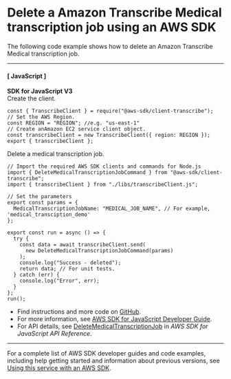 # Delete a Amazon Transcribe Medical transcription job using an AWS SDK<a name="example_transcribe_DeleteMedicalTranscriptionJob_section"></a>

The following code example shows how to delete an Amazon Transcribe Medical transcription job\.

------
#### [ JavaScript ]

**SDK for JavaScript V3**  
Create the client\.  

```
const { TranscribeClient } = require("@aws-sdk/client-transcribe");
// Set the AWS Region.
const REGION = "REGION"; //e.g. "us-east-1"
// Create anAmazon EC2 service client object.
const transcribeClient = new TranscribeClient({ region: REGION });
export { transcribeClient };
```
Delete a medical transcription job\.  

```
// Import the required AWS SDK clients and commands for Node.js
import { DeleteMedicalTranscriptionJobCommand } from "@aws-sdk/client-transcribe";
import { transcribeClient } from "./libs/transcribeClient.js";

// Set the parameters
export const params = {
  MedicalTranscriptionJobName: "MEDICAL_JOB_NAME", // For example, 'medical_transciption_demo'
};

export const run = async () => {
  try {
    const data = await transcribeClient.send(
      new DeleteMedicalTranscriptionJobCommand(params)
    );
    console.log("Success - deleted");
    return data; // For unit tests.
  } catch (err) {
    console.log("Error", err);
  }
};
run();
```
+  Find instructions and more code on [GitHub](https://github.com/awsdocs/aws-doc-sdk-examples/tree/main/javascriptv3/example_code/transcribe#code-examples)\. 
+  For more information, see [AWS SDK for JavaScript Developer Guide](https://docs.aws.amazon.com/sdk-for-javascript/v3/developer-guide/transcribe-medical-examples-section.html#transcribe-delete-medical-job)\. 
+  For API details, see [DeleteMedicalTranscriptionJob](https://docs.aws.amazon.com/AWSJavaScriptSDK/v3/latest/clients/client-transcribe/classes/deletemedicaltranscriptionjobcommand.html) in *AWS SDK for JavaScript API Reference*\. 

------

For a complete list of AWS SDK developer guides and code examples, including help getting started and information about previous versions, see [Using this service with an AWS SDK](getting-started-sdk.md#sdk-general-information-section)\.